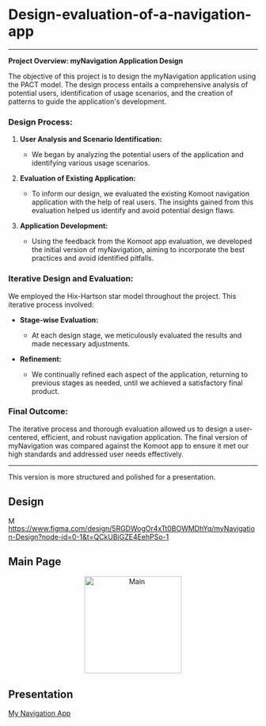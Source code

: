 # Design-evaluation-of-a-navigation-app

---

**Project Overview: myNavigation Application Design**

The objective of this project is to design the myNavigation application using the PACT model. The design process entails a comprehensive analysis of potential users, identification of usage scenarios, and the creation of patterns to guide the application's development. 

### Design Process:

1. **User Analysis and Scenario Identification:**
   - We began by analyzing the potential users of the application and identifying various usage scenarios. 

2. **Evaluation of Existing Application:**
   - To inform our design, we evaluated the existing Komoot navigation application with the help of real users. The insights gained from this evaluation helped us identify and avoid potential design flaws.

3. **Application Development:**
   - Using the feedback from the Komoot app evaluation, we developed the initial version of myNavigation, aiming to incorporate the best practices and avoid identified pitfalls.

### Iterative Design and Evaluation:

We employed the Hix-Hartson star model throughout the project. This iterative process involved:

- **Stage-wise Evaluation:**
  - At each design stage, we meticulously evaluated the results and made necessary adjustments.
  
- **Refinement:**
  - We continually refined each aspect of the application, returning to previous stages as needed, until we achieved a satisfactory final product.

### Final Outcome:

The iterative process and thorough evaluation allowed us to design a user-centered, efficient, and robust navigation application. The final version of myNavigation was compared against the Komoot app to ensure it met our high standards and addressed user needs effectively.

---

This version is more structured and polished for a presentation.

## Design
<img width="15" alt="Main" src="https://github.com/alexkalergis/Design-and-evaluation-of-a-navigation-app/assets/105602973/7be81fe2-8c0f-4966-9224-b0f23244db8e"> https://www.figma.com/design/5RGDWogOr4xTt0BOWMDhYq/myNavigation-Design?node-id=0-1&t=QCkUBiGZE4EehPSo-1


## Main Page
<div align="center">
  <img width="196" alt="Main" src="https://github.com/alexkalergis/Design-and-evaluation-of-a-navigation-app/assets/105602973/f46a67e0-1315-4f45-8c36-25709621d522">
  </div>

## Presentation
[My Navigation App](https://github.com/user-attachments/files/16139962/Project_HCI-Final_ENG.pdf)
